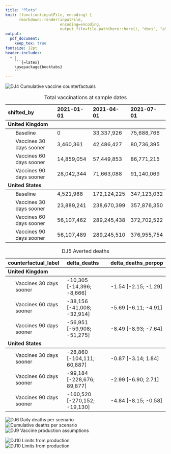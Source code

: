 ```yaml
---
title: "Plots"
knit: (function(inputFile, encoding) { 
      rmarkdown::render(inputFile,
                        encoding=encoding, 
                        output_file=file.path(here::here(), "docs", "plots_report")) })
output: 
  pdf_document:
    keep_tex: true
fontsize: 12pt
header-includes:
  - |
    ```{=latex}
    \usepackage{booktabs}	
    ```
---
```














<img src="figure/cumul-vacc-cfacts-1.png" alt="DJ4 Cumulative vaccine counterfactuals" style="display: block; margin: auto;" />
<table>
<caption>Total vaccinations at sample dates</caption>
 <thead>
  <tr>
   <th style="text-align:left;"> shifted_by </th>
   <th style="text-align:left;"> 2021-01-01 </th>
   <th style="text-align:left;"> 2021-04-01 </th>
   <th style="text-align:left;"> 2021-07-01 </th>
  </tr>
 </thead>
<tbody>
  <tr grouplength="4"><td colspan="4" style="border-bottom: 1px solid;"><strong>United Kingdom</strong></td></tr>
<tr>
   <td style="text-align:left;padding-left: 2em;" indentlevel="1"> Baseline </td>
   <td style="text-align:left;"> 0 </td>
   <td style="text-align:left;"> 33,337,926 </td>
   <td style="text-align:left;"> 75,688,766 </td>
  </tr>
  <tr>
   <td style="text-align:left;padding-left: 2em;" indentlevel="1"> Vaccines 30 days sooner </td>
   <td style="text-align:left;"> 3,460,361 </td>
   <td style="text-align:left;"> 42,486,427 </td>
   <td style="text-align:left;"> 80,736,395 </td>
  </tr>
  <tr>
   <td style="text-align:left;padding-left: 2em;" indentlevel="1"> Vaccines 60 days sooner </td>
   <td style="text-align:left;"> 14,859,054 </td>
   <td style="text-align:left;"> 57,449,853 </td>
   <td style="text-align:left;"> 86,771,215 </td>
  </tr>
  <tr>
   <td style="text-align:left;padding-left: 2em;" indentlevel="1"> Vaccines 90 days sooner </td>
   <td style="text-align:left;"> 28,042,344 </td>
   <td style="text-align:left;"> 71,663,088 </td>
   <td style="text-align:left;"> 91,140,069 </td>
  </tr>
  <tr grouplength="4"><td colspan="4" style="border-bottom: 1px solid;"><strong>United States</strong></td></tr>
<tr>
   <td style="text-align:left;padding-left: 2em;" indentlevel="1"> Baseline </td>
   <td style="text-align:left;"> 4,521,988 </td>
   <td style="text-align:left;"> 172,124,225 </td>
   <td style="text-align:left;"> 347,123,032 </td>
  </tr>
  <tr>
   <td style="text-align:left;padding-left: 2em;" indentlevel="1"> Vaccines 30 days sooner </td>
   <td style="text-align:left;"> 23,889,241 </td>
   <td style="text-align:left;"> 238,670,399 </td>
   <td style="text-align:left;"> 357,876,350 </td>
  </tr>
  <tr>
   <td style="text-align:left;padding-left: 2em;" indentlevel="1"> Vaccines 60 days sooner </td>
   <td style="text-align:left;"> 56,107,462 </td>
   <td style="text-align:left;"> 289,245,438 </td>
   <td style="text-align:left;"> 372,702,522 </td>
  </tr>
  <tr>
   <td style="text-align:left;padding-left: 2em;" indentlevel="1"> Vaccines 90 days sooner </td>
   <td style="text-align:left;"> 56,107,489 </td>
   <td style="text-align:left;"> 289,245,510 </td>
   <td style="text-align:left;"> 376,955,754 </td>
  </tr>
</tbody>
</table>


<table>
<caption>DJ5 Averted deaths</caption>
 <thead>
  <tr>
   <th style="text-align:left;"> counterfactual_label </th>
   <th style="text-align:left;"> delta_deaths </th>
   <th style="text-align:left;"> delta_deaths_perpop </th>
  </tr>
 </thead>
<tbody>
  <tr grouplength="3"><td colspan="3" style="border-bottom: 1px solid;"><strong>United Kingdom</strong></td></tr>
<tr>
   <td style="text-align:left;padding-left: 2em;" indentlevel="1"> Vaccines 30 days sooner </td>
   <td style="text-align:left;"> -10,305 [-14,396; -8,666] </td>
   <td style="text-align:left;"> -1.54 [-2.15; -1.29] </td>
  </tr>
  <tr>
   <td style="text-align:left;padding-left: 2em;" indentlevel="1"> Vaccines 60 days sooner </td>
   <td style="text-align:left;"> -38,156 [-41,008; -32,914] </td>
   <td style="text-align:left;"> -5.69 [-6.11; -4.91] </td>
  </tr>
  <tr>
   <td style="text-align:left;padding-left: 2em;" indentlevel="1"> Vaccines 90 days sooner </td>
   <td style="text-align:left;"> -56,951 [-59,908; -51,275] </td>
   <td style="text-align:left;"> -8.49 [-8.93; -7.64] </td>
  </tr>
  <tr grouplength="3"><td colspan="3" style="border-bottom: 1px solid;"><strong>United States</strong></td></tr>
<tr>
   <td style="text-align:left;padding-left: 2em;" indentlevel="1"> Vaccines 30 days sooner </td>
   <td style="text-align:left;"> -28,860 [-104,111; 60,887] </td>
   <td style="text-align:left;"> -0.87 [-3.14; 1.84] </td>
  </tr>
  <tr>
   <td style="text-align:left;padding-left: 2em;" indentlevel="1"> Vaccines 60 days sooner </td>
   <td style="text-align:left;"> -99,184 [-228,676; 89,877] </td>
   <td style="text-align:left;"> -2.99 [-6.90; 2.71] </td>
  </tr>
  <tr>
   <td style="text-align:left;padding-left: 2em;" indentlevel="1"> Vaccines 90 days sooner </td>
   <td style="text-align:left;"> -160,520 [-270,152; -19,130] </td>
   <td style="text-align:left;"> -4.84 [-8.15; -0.58] </td>
  </tr>
</tbody>
</table>

<img src="figure/deaths-averted-plot-1.png" alt="DJ6 Daily deaths per scenario" style="display: block; margin: auto;" />
<img src="figure/cumulative-deaths-1.png" alt="Cumulative deaths per scenario" style="display: block; margin: auto;" />


<img src="figure/prod-assumptions-1.png" alt="DJ9 Vaccine production assumptions" style="display: block; margin: auto;" />

<img src="figure/prod-cap-1.png" alt="DJ10 Limits from production" style="display: block; margin: auto;" /><img src="figure/prod-cap-2.png" alt="DJ10 Limits from production" style="display: block; margin: auto;" />

